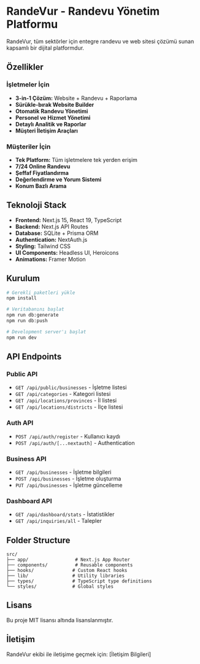 # RandeVur - Randevu Yönetim Platformu

RandeVur, tüm sektörler için entegre randevu ve web sitesi çözümü sunan kapsamlı bir dijital platformdur.

## Özellikler

### İşletmeler İçin
- **3-in-1 Çözüm:** Website + Randevu + Raporlama
- **Sürükle-bırak Website Builder**
- **Otomatik Randevu Yönetimi**
- **Personel ve Hizmet Yönetimi**
- **Detaylı Analitik ve Raporlar**
- **Müşteri İletişim Araçları**

### Müşteriler İçin
- **Tek Platform:** Tüm işletmelere tek yerden erişim
- **7/24 Online Randevu**
- **Şeffaf Fiyatlandırma**
- **Değerlendirme ve Yorum Sistemi**
- **Konum Bazlı Arama**

## Teknoloji Stack

- **Frontend:** Next.js 15, React 19, TypeScript
- **Backend:** Next.js API Routes
- **Database:** SQLite + Prisma ORM
- **Authentication:** NextAuth.js
- **Styling:** Tailwind CSS
- **UI Components:** Headless UI, Heroicons
- **Animations:** Framer Motion

## Kurulum

```bash
# Gerekli paketleri yükle
npm install

# Veritabanını başlat
npm run db:generate
npm run db:push

# Development server'ı başlat
npm run dev
```

## API Endpoints

### Public API
- `GET /api/public/businesses` - İşletme listesi
- `GET /api/categories` - Kategori listesi
- `GET /api/locations/provinces` - İl listesi
- `GET /api/locations/districts` - İlçe listesi

### Auth API
- `POST /api/auth/register` - Kullanıcı kaydı
- `POST /api/auth/[...nextauth]` - Authentication

### Business API
- `GET /api/businesses` - İşletme bilgileri
- `POST /api/businesses` - İşletme oluşturma
- `PUT /api/businesses` - İşletme güncelleme

### Dashboard API
- `GET /api/dashboard/stats` - İstatistikler
- `GET /api/inquiries/all` - Talepler

## Folder Structure

```
src/
├── app/                 # Next.js App Router
├── components/          # Reusable components
├── hooks/              # Custom React hooks
├── lib/                # Utility libraries
├── types/              # TypeScript type definitions
└── styles/             # Global styles
```

## Lisans

Bu proje MIT lisansı altında lisanslanmıştır.

## İletişim

RandeVur ekibi ile iletişime geçmek için: [İletişim Bilgileri]
